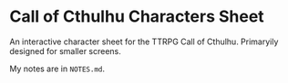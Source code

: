 # Call of Cthulhu Characters Sheet

An interactive character sheet for the TTRPG Call of Cthulhu. Primaryily designed for smaller screens.

My notes are in `NOTES.md`.

